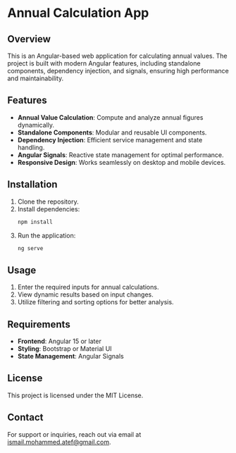 # Annual Calculation App

## Overview
This is an Angular-based web application for calculating annual values. The project is built with modern Angular features, including standalone components, dependency injection, and signals, ensuring high performance and maintainability.

## Features
- **Annual Value Calculation**: Compute and analyze annual figures dynamically.
- **Standalone Components**: Modular and reusable UI components.
- **Dependency Injection**: Efficient service management and state handling.
- **Angular Signals**: Reactive state management for optimal performance.
- **Responsive Design**: Works seamlessly on desktop and mobile devices.

## Installation
1. Clone the repository.
2. Install dependencies:
   ```sh
   npm install
   ```
3. Run the application:
   ```sh
   ng serve
   ```

## Usage
1. Enter the required inputs for annual calculations.
2. View dynamic results based on input changes.
3. Utilize filtering and sorting options for better analysis.

## Requirements
- **Frontend**: Angular 15 or later
- **Styling**: Bootstrap or Material UI
- **State Management**: Angular Signals

## License
This project is licensed under the MIT License.

## Contact
For support or inquiries, reach out via email at ismail.mohammed.atef@gmail.com.

